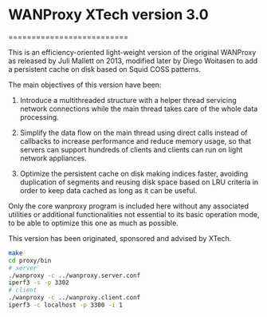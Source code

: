 # WANProxy XTech version 3.0
==========================

This is an efficiency-oriented light-weight version of the original WANProxy as released by Juli Mallett on 2013, modified later by Diego Woitasen to add a persistent cache on disk based on Squid COSS patterns.

The main objectives of this version have been:

1. Introduce a multithreaded structure with a helper thread servicing network connections while the main thread takes care of the whole data processing.

2. Simplify the data flow on the main thread using direct calls instead of callbacks to increase performance and reduce memory usage, so that servers can support hundreds of clients and clients can run on light network appliances.

3. Optimize the persistent cache on disk making indices faster, avoiding duplication of segments and reusing disk space based on LRU criteria in order to keep data cached as long as it can be useful.

Only the core wanproxy program is included here without any associated utilities or additional functionalities not essential to its basic operation mode, to be able to optimize this one as much as possible.

This version has been originated, sponsored and advised by XTech.


```sh
make
cd proxy/bin
# server
./wanproxy -c ../wanproxy.server.conf
iperf3 -s -p 3302
# client
./wanproxy -c ../wanproxy.client.conf
iperf3 -c localhost -p 3300 -i 1
```

